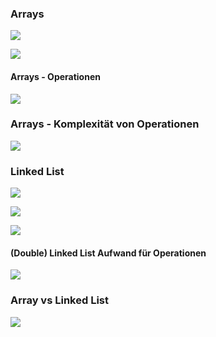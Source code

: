 ### Arrays

![](Pasted%20image%2020231212141745.png)

![](Pasted%20image%2020231212141850.png)
#### Arrays - Operationen

![](Pasted%20image%2020231212141950.png)

### Arrays - Komplexität von Operationen

![](Pasted%20image%2020231212151956.png)
### Linked List

![](Pasted%20image%2020231212142023.png)

![](Pasted%20image%2020231212142057.png)

![](Pasted%20image%2020231212142045.png)
#### (Double) Linked List Aufwand für Operationen

![](Pasted%20image%2020231212142146.png)
### Array vs Linked List

![](Pasted%20image%2020231212142220.png)